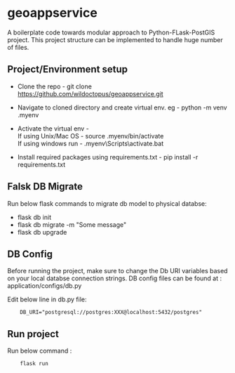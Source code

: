 # geoappservice
A boilerplate code towards modular approach to Python-FLask-PostGIS project. This project structure can be implemented to handle huge number of files.


## Project/Environment setup
* Clone the repo - git clone https://github.com/wildoctopus/geoappservice.git
* Navigate to cloned directory and create virtual env. eg - python -m venv .myenv
* Activate the virtual env -<br> 
      If using Unix/Mac OS - source .myenv/bin/activate<br>
      If using windows run - .myenv\Scripts\activate.bat
      
* Install required packages using requirements.txt - pip install -r requirements.txt

## Falsk DB Migrate
Run below flask commands to migrate db model to physical databse:
* flask db init
* flask db migrate -m "Some message"
* flask db upgrade

## DB Config
Before running the project, make sure to change the Db URI variables based on your local databse connection strings. 
DB config files can be found at : application/configs/db.py

Edit below line in db.py file: 

        DB_URI="postgresql://postgres:XXX@localhost:5432/postgres"


## Run project
Run below command :

        flask run
